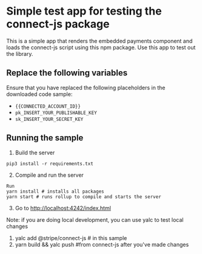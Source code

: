 # Simple test app for testing the connect-js package
This is a simple app that renders the embedded payments component and loads the connect-js script using this npm package. Use this app to test out the library.

## Replace the following variables

Ensure that you have replaced the following placeholders in the downloaded code sample:

- `{{CONNECTED_ACCOUNT_ID}}`
- `pk_INSERT_YOUR_PUBLISHABLE_KEY`
- `sk_INSERT_YOUR_SECRET_KEY`

## Running the sample

1. Build the server

```
pip3 install -r requirements.txt
```

2. Compile and run the server

```
Run 
yarn install # installs all packages
yarn start # runs rollup to compile and starts the server
```

3. Go to [http://localhost:4242/index.html](http://localhost:4242/index.html)

Note: if you are doing local development, you can use yalc to test local changes

1. yalc add @stripe/connect-js # in this sample
2. yarn build && yalc push #from connect-js after you've made changes 